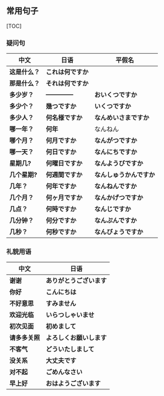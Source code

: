 ## 常用句子

[TOC]

### 疑问句

| 中文           | 日语               | 平假名                   |
| -------------- | ------------------ | ------------------------ |
| **这是什么？** | **これは何ですか** |                          |
| **那是什么？** | **それは何ですか** |                          |
| **多少岁？**   | **————–**          | **おいくつですか**       |
| **多少个？**   | **幾つですか**     | **いくつですか**         |
| **多少人？**   | **何名様ですか**   | **なんめいさまですか**   |
| **哪一年？**   | **何年**           | なんねん                 |
| **哪个月？**   | **何月ですか**     | **なんがつですか**       |
| **哪一天？**   | **何日ですか**     | **なんにちですか**       |
| **星期几?**    | **何曜日ですか**   | **なんようびですか**     |
| **几个星期?**  | **何週間ですか**   | **なんしゅうかんですか** |
| **几年？**     | **何年ですか**     | **なんねんですか**       |
| **几个月？**   | **何ヶ月ですか**   | **なんかげつですか**     |
| **几点？**     | **何時ですか**     | **なんじですか**         |
| **几分钟？**   | **何分ですか**     | **なんぷんですか**       |
| **几秒？**     | **何秒ですか**     | **なんびょうですか**     |

### 礼貌用语

| 中文           | 日语                     |
| -------------- | ------------------------ |
| **谢谢**       | **ありがとうございます** |
| **你好**       | **こんにちは**           |
| **不好意思**   | **すみません**           |
| **欢迎光临**   | **いらつしゃいませ**     |
| **初次见面**   | **初めまして**           |
| **请多多关照** | **よろしくお願いします** |
| **不客气**     | **どういたしまして**     |
| **没关系**     | **大丈夫です**           |
| **对不起**     | **ごめんなさい**         |
| **早上好**     | **おはようございます**   |